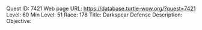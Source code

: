 Quest ID: 7421
Web page URL: https://database.turtle-wow.org/?quest=7421
Level: 60
Min Level: 51
Race: 178
Title: Darkspear Defense
Description: 
Objective: 
